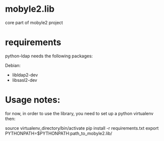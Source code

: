 mobyle2.lib
===========

core part of mobyle2 project 


requirements
============

python-ldap needs the following packages:

Debian:
* libldap2-dev
* libsasl2-dev

Usage notes:
============

for now, in order to use the library, you need to set up a python virtualenv then:
 
source virtualenv_directory/bin/activate
pip install -r requirements.txt
export PYTHONPATH=$PYTHONPATH:path_to_mobyle2.lib/

